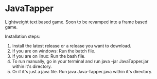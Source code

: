 # JavaTapper
Lightweight text based game. Soon to be revamped into a frame based game.

Installation steps:
1. Install the latest release or a release you want to download.
2. If you are on windows: Run the batch file.
3. If you are on linux: Run the bash file.
4. To run manually, go in your terminal and run java -jar JavaTapper.jar within it's directory.
5. Or if it's just a java file. Run java Java-Tapper.java within it's directory.
